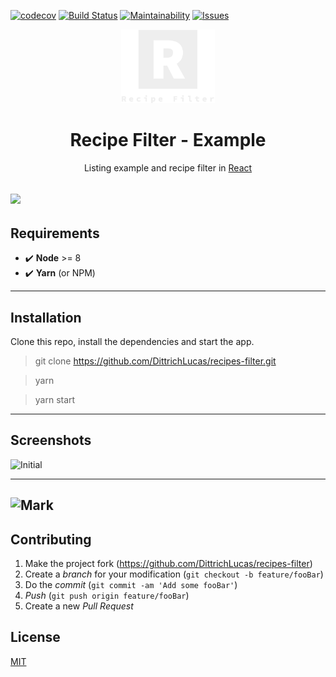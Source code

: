 [![codecov](https://codecov.io/gh/DittrichLucas/recipes-filter/branch/master/graph/badge.svg)](https://codecov.io/gh/DittrichLucas/recipes-filter)
[![Build Status](https://travis-ci.com/DittrichLucas/recipes-filter.svg?branch=master)](https://travis-ci.com/DittrichLucas/recipes-filter)
[![Maintainability](https://api.codeclimate.com/v1/badges/fca5d95e2170932cd5c0/maintainability)](https://codeclimate.com/github/DittrichLucas/recipes-filter/maintainability)
[![Issues](https://codeclimate.com/github/DittrichLucas/recipes-filter/badges/issue_count.svg)](https://github.com/DittrichLucas/recipes-filter/issues)

<!-- Logo -->
<p align="center">
  <a rel="noopener" target="_blank"><img width="150" src="./src/logo.png" alt="Recipe Filter logo"></a>
</p>

<!-- Name -->
<h1 align="center">Recipe Filter - Example</h1>

<!-- Badges -->
<div align="center">
    Listing example and recipe filter in <a href="http://facebook.github.io/react/">React</a>
</div>

<!-- Imagens de build -->

![](../header.png)
----------------------
## Requirements
- :heavy_check_mark: **Node** >= 8
- :heavy_check_mark: **Yarn** (or NPM)

----------------------
## Installation

Clone this repo, install the dependencies and start the app.

> git clone https://github.com/DittrichLucas/recipes-filter.git

> yarn

> yarn start
----------------------
## Screenshots

![Initial](https://i.imgur.com/30fJL4i.png)

----------------------

![Mark](https://i.imgur.com/hBlOvcJ.png)
----------------------
## Contributing

1. Make the project fork (<https://github.com/DittrichLucas/recipes-filter>)
1. Create a _branch_ for your modification (`git checkout -b feature/fooBar`)
1. Do the _commit_ (`git commit -am 'Add some fooBar'`)
1. _Push_ (`git push origin feature/fooBar`)
1. Create a new _Pull Request_

## License

[MIT](https://github.com/DittrichLucas/recipes-filter/blob/master/LICENSE)
